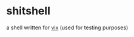 # shitshell
a shell written for [vix](https://github.com/theverygaming/vix) (used for testing purposes)
